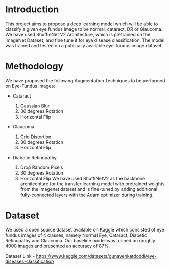 # Introduction
This project aims to propose a deep learning model which will be able to classify a given eye fundus image to be normal, cataract, DR or Glaucoma. We have used ShuffleNet V2 Architecture, which is pretrained on the ImageNet Dataset, and fine tune it for eye disease classification. The model was trained and tested on a publically available eye-fundus image dataset.

# Methodology
We have proposed the following Augmentation Techniques to be performed on Eye-Fundus images:

* Cataract
  1. Gaussian Blur
  2. 30 degrees Rotation
  3. Horizontal Flip

* Glaucoma
  1. Grid Distortion
  2. 30 degrees Rotation
  3. Horizontal Flip

* Diabetic Retinopathy
  1. Drop Random Pixels
  2. 30 degrees Rotation
  3. Horizontal Flip
We have used ShufflNetV2 as the backbone architechture for the transfer learning model with pretrained weights from the imagenet dataset and is fine-tuned by adding additional fully-connected layers with the Adam optimizer during training.  

# Dataset
We used a open source dataset available on Kaggle which consisted of eye fundus images of 4 classes, namely Normal Eye, Cataract, Diabetic Retinopathy and Glaucoma. Our baseline model was trained on roughly 4000 images and presented an accuracy of 87%.

Dataset Link - https://www.kaggle.com/datasets/gunavenkatdoddi/eye-diseases-classification
